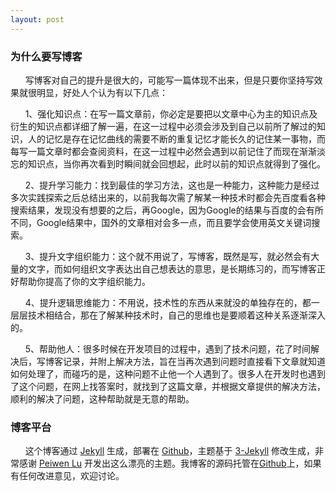 ```yaml
---
layout: post
---
```


### 为什么要写博客

&nbsp;&nbsp;&nbsp;&nbsp;&nbsp;&nbsp;写博客对自己的提升是很大的，可能写一篇体现不出来，但是只要你坚持写效果就很明显，好处人个认为有以下几点：

&nbsp;&nbsp;&nbsp;&nbsp;&nbsp;&nbsp;1、强化知识点：在写一篇文章前，你必定是要把以文章中心为主的知识点及衍生的知识点都详细了解一遍，在这一过程中必须会涉及到自己以前所了解过的知识，人的记忆是存在记忆曲线的需要不断的重复记忆才能长久的记住某一事物，而每写一篇文章时都会查阅资料，在这一过程中必然会遇到以前记住了而现在渐渐淡忘的知识点，当你再次看到时瞬间就会回想起，此时以前的知识点就得到了强化。

&nbsp;&nbsp;&nbsp;&nbsp;&nbsp;&nbsp;2、提升学习能力：找到最佳的学习方法，这也是一种能力，这种能力是经过多次实践探索之后总结出来的，以前我每次需了解某一种技术时都会先百度看各种搜索结果，发现没有想要的之后，再Google，因为Google的结果与百度的会有所不同，Google结果中，国外的文章相对会多一点，而且要学会使用英文关键词搜索。

&nbsp;&nbsp;&nbsp;&nbsp;&nbsp;&nbsp;3、提升文字组织能力：这个就不用说了，写博客，既然是写，就必然会有大量的文字，而如何组织文字表达出自己想表达的意思，是长期练习的，而写博客正好帮助你提高了你的文字组织能力。

&nbsp;&nbsp;&nbsp;&nbsp;&nbsp;&nbsp;4、提升逻辑思维能力：不用说，技术性的东西从来就没的单独存在的，都一层层技术相结合，那在了解某种技术时，自己的思维也是要顺着这种关系逐渐深入的。

&nbsp;&nbsp;&nbsp;&nbsp;&nbsp;&nbsp;5、帮助他人：很多时候在开发项目的过程中，遇到了技术问题，花了时间解决后，写博客记录，并附上解决方法，旨在当再次遇到问题时直接看下文章就知道如何处理了，而碰巧的是，这种问题不止他一个人遇到了。很多人在开发时也遇到了这个问题，在网上找答案时，就找到了这篇文章，并根据文章提供的解决方法，顺利的解决了问题，这种帮助就是无意的帮助。

### 博客平台

&nbsp;&nbsp;&nbsp;&nbsp;&nbsp;&nbsp;这个博客通过 [Jekyll](http://jekyllrb.com/) 生成，部署在 [Github](https://pages.github.com)，主题基于 [3-Jekyll](https://github.com/P233/3-Jekyll) 修改生成，非常感谢 [Peiwen Lu](https://github.com/P233) 开发出这么漂亮的主题。我博客的源码托管在[Github](https://github.com/shenhuniurou/shenhuniurou.github.io)上，如果有任何改进意见，欢迎讨论。

